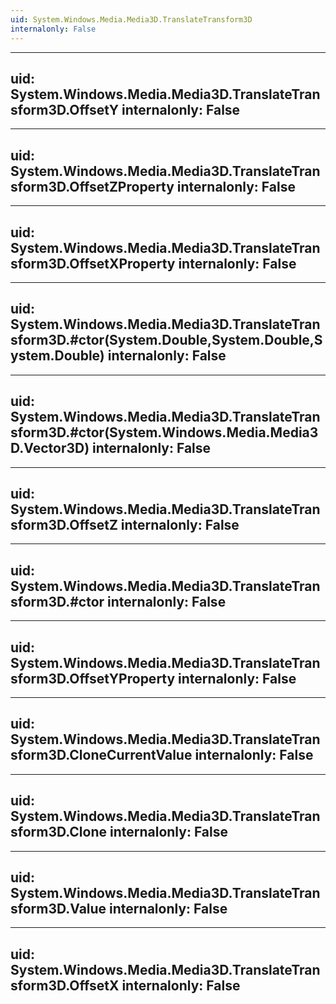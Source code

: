 ```yaml
---
uid: System.Windows.Media.Media3D.TranslateTransform3D
internalonly: False
---
```


---
uid: System.Windows.Media.Media3D.TranslateTransform3D.OffsetY
internalonly: False
---

---
uid: System.Windows.Media.Media3D.TranslateTransform3D.OffsetZProperty
internalonly: False
---

---
uid: System.Windows.Media.Media3D.TranslateTransform3D.OffsetXProperty
internalonly: False
---

---
uid: System.Windows.Media.Media3D.TranslateTransform3D.#ctor(System.Double,System.Double,System.Double)
internalonly: False
---

---
uid: System.Windows.Media.Media3D.TranslateTransform3D.#ctor(System.Windows.Media.Media3D.Vector3D)
internalonly: False
---

---
uid: System.Windows.Media.Media3D.TranslateTransform3D.OffsetZ
internalonly: False
---

---
uid: System.Windows.Media.Media3D.TranslateTransform3D.#ctor
internalonly: False
---

---
uid: System.Windows.Media.Media3D.TranslateTransform3D.OffsetYProperty
internalonly: False
---

---
uid: System.Windows.Media.Media3D.TranslateTransform3D.CloneCurrentValue
internalonly: False
---

---
uid: System.Windows.Media.Media3D.TranslateTransform3D.Clone
internalonly: False
---

---
uid: System.Windows.Media.Media3D.TranslateTransform3D.Value
internalonly: False
---

---
uid: System.Windows.Media.Media3D.TranslateTransform3D.OffsetX
internalonly: False
---
